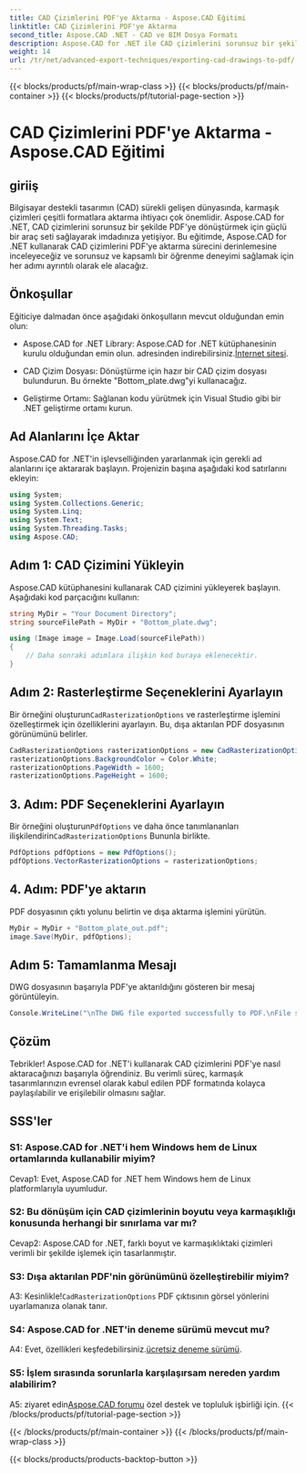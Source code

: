 ```yaml
---
title: CAD Çizimlerini PDF'ye Aktarma - Aspose.CAD Eğitimi
linktitle: CAD Çizimlerini PDF'ye Aktarma
second_title: Aspose.CAD .NET - CAD ve BIM Dosya Formatı
description: Aspose.CAD for .NET ile CAD çizimlerini sorunsuz bir şekilde PDF'ye aktarın. Verimli dönüşüm için adım adım kılavuzumuzu izleyin.
weight: 14
url: /tr/net/advanced-export-techniques/exporting-cad-drawings-to-pdf/
---
```


{{< blocks/products/pf/main-wrap-class >}}
{{< blocks/products/pf/main-container >}}
{{< blocks/products/pf/tutorial-page-section >}}

# CAD Çizimlerini PDF'ye Aktarma - Aspose.CAD Eğitimi

## giriiş

Bilgisayar destekli tasarımın (CAD) sürekli gelişen dünyasında, karmaşık çizimleri çeşitli formatlara aktarma ihtiyacı çok önemlidir. Aspose.CAD for .NET, CAD çizimlerini sorunsuz bir şekilde PDF'ye dönüştürmek için güçlü bir araç seti sağlayarak imdadınıza yetişiyor. Bu eğitimde, Aspose.CAD for .NET kullanarak CAD çizimlerini PDF'ye aktarma sürecini derinlemesine inceleyeceğiz ve sorunsuz ve kapsamlı bir öğrenme deneyimi sağlamak için her adımı ayrıntılı olarak ele alacağız.

## Önkoşullar

Eğiticiye dalmadan önce aşağıdaki önkoşulların mevcut olduğundan emin olun:

-  Aspose.CAD for .NET Library: Aspose.CAD for .NET kütüphanesinin kurulu olduğundan emin olun. adresinden indirebilirsiniz.[İnternet sitesi](https://releases.aspose.com/cad/net/).

- CAD Çizim Dosyası: Dönüştürme için hazır bir CAD çizim dosyası bulundurun. Bu örnekte "Bottom_plate.dwg"yi kullanacağız.

- Geliştirme Ortamı: Sağlanan kodu yürütmek için Visual Studio gibi bir .NET geliştirme ortamı kurun.

## Ad Alanlarını İçe Aktar

Aspose.CAD for .NET'in işlevselliğinden yararlanmak için gerekli ad alanlarını içe aktararak başlayın. Projenizin başına aşağıdaki kod satırlarını ekleyin:

```csharp
using System;
using System.Collections.Generic;
using System.Linq;
using System.Text;
using System.Threading.Tasks;
using Aspose.CAD;
```

## Adım 1: CAD Çizimini Yükleyin

Aspose.CAD kütüphanesini kullanarak CAD çizimini yükleyerek başlayın. Aşağıdaki kod parçacığını kullanın:

```csharp
string MyDir = "Your Document Directory";
string sourceFilePath = MyDir + "Bottom_plate.dwg";

using (Image image = Image.Load(sourceFilePath))
{
    // Daha sonraki adımlara ilişkin kod buraya eklenecektir.
}
```

## Adım 2: Rasterleştirme Seçeneklerini Ayarlayın

 Bir örneğini oluşturun`CadRasterizationOptions` ve rasterleştirme işlemini özelleştirmek için özelliklerini ayarlayın. Bu, dışa aktarılan PDF dosyasının görünümünü belirler.

```csharp
CadRasterizationOptions rasterizationOptions = new CadRasterizationOptions();
rasterizationOptions.BackgroundColor = Color.White;
rasterizationOptions.PageWidth = 1600;
rasterizationOptions.PageHeight = 1600;
```

## 3. Adım: PDF Seçeneklerini Ayarlayın

 Bir örneğini oluşturun`PdfOptions` ve daha önce tanımlananları ilişkilendirin`CadRasterizationOptions` Bununla birlikte.

```csharp
PdfOptions pdfOptions = new PdfOptions();
pdfOptions.VectorRasterizationOptions = rasterizationOptions;
```

## 4. Adım: PDF'ye aktarın

PDF dosyasının çıktı yolunu belirtin ve dışa aktarma işlemini yürütün.

```csharp
MyDir = MyDir + "Bottom_plate_out.pdf";
image.Save(MyDir, pdfOptions);
```

## Adım 5: Tamamlanma Mesajı

DWG dosyasının başarıyla PDF'ye aktarıldığını gösteren bir mesaj görüntüleyin.

```csharp
Console.WriteLine("\nThe DWG file exported successfully to PDF.\nFile saved at " + MyDir);
```

## Çözüm

Tebrikler! Aspose.CAD for .NET'i kullanarak CAD çizimlerini PDF'ye nasıl aktaracağınızı başarıyla öğrendiniz. Bu verimli süreç, karmaşık tasarımlarınızın evrensel olarak kabul edilen PDF formatında kolayca paylaşılabilir ve erişilebilir olmasını sağlar.

## SSS'ler

### S1: Aspose.CAD for .NET'i hem Windows hem de Linux ortamlarında kullanabilir miyim?

Cevap1: Evet, Aspose.CAD for .NET hem Windows hem de Linux platformlarıyla uyumludur.

### S2: Bu dönüşüm için CAD çizimlerinin boyutu veya karmaşıklığı konusunda herhangi bir sınırlama var mı?

Cevap2: Aspose.CAD for .NET, farklı boyut ve karmaşıklıktaki çizimleri verimli bir şekilde işlemek için tasarlanmıştır.

### S3: Dışa aktarılan PDF'nin görünümünü özelleştirebilir miyim?

 A3: Kesinlikle!`CadRasterizationOptions` PDF çıktısının görsel yönlerini uyarlamanıza olanak tanır.

### S4: Aspose.CAD for .NET'in deneme sürümü mevcut mu?

 A4: Evet, özellikleri keşfedebilirsiniz.[ücretsiz deneme sürümü](https://releases.aspose.com/).

### S5: İşlem sırasında sorunlarla karşılaşırsam nereden yardım alabilirim?

A5: ziyaret edin[Aspose.CAD forumu](https://forum.aspose.com/c/cad/19) özel destek ve topluluk işbirliği için.
{{< /blocks/products/pf/tutorial-page-section >}}

{{< /blocks/products/pf/main-container >}}
{{< /blocks/products/pf/main-wrap-class >}}

{{< blocks/products/products-backtop-button >}}
